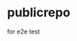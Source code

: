 # publicrepo
for e2e test



































































































































































































































































































































































































































































































































































































































































































































































































































































































































































































































































































































































